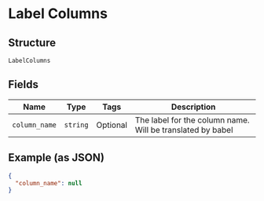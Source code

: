 
# Label Columns

## Structure

`LabelColumns`

## Fields

| Name | Type | Tags | Description |
|  --- | --- | --- | --- |
| `column_name` | `string` | Optional | The label for the column name. Will be translated by babel |

## Example (as JSON)

```json
{
  "column_name": null
}
```

